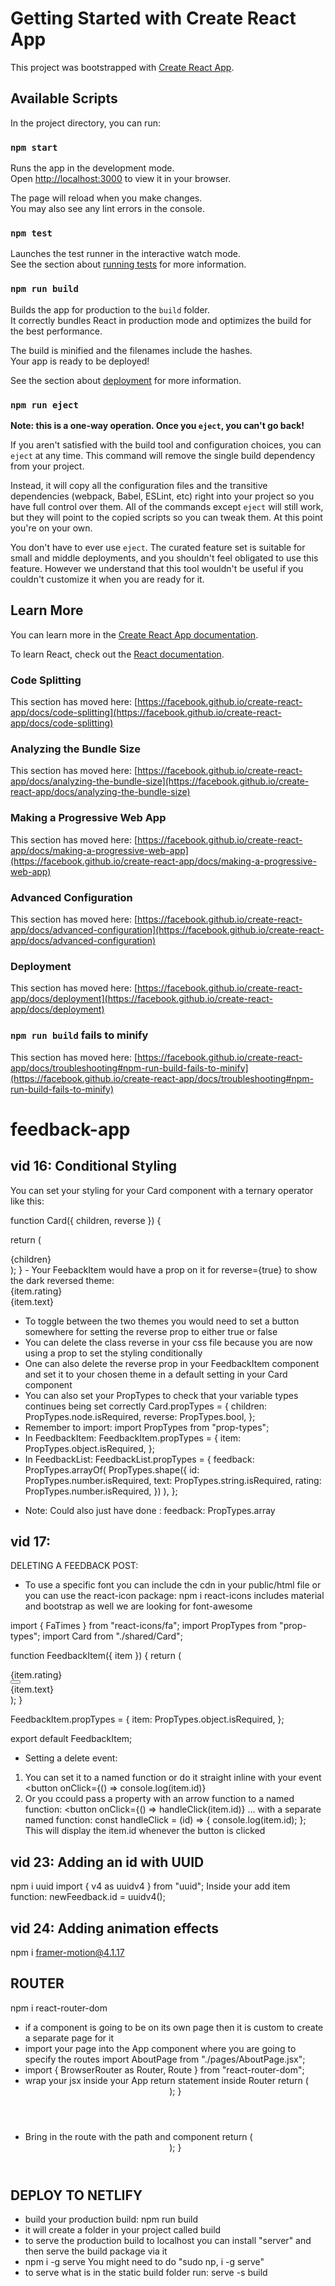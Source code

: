 # Getting Started with Create React App

This project was bootstrapped with [Create React App](https://github.com/facebook/create-react-app).

## Available Scripts

In the project directory, you can run:

### `npm start`

Runs the app in the development mode.\
Open [http://localhost:3000](http://localhost:3000) to view it in your browser.

The page will reload when you make changes.\
You may also see any lint errors in the console.

### `npm test`

Launches the test runner in the interactive watch mode.\
See the section about [running tests](https://facebook.github.io/create-react-app/docs/running-tests) for more information.

### `npm run build`

Builds the app for production to the `build` folder.\
It correctly bundles React in production mode and optimizes the build for the best performance.

The build is minified and the filenames include the hashes.\
Your app is ready to be deployed!

See the section about [deployment](https://facebook.github.io/create-react-app/docs/deployment) for more information.

### `npm run eject`

**Note: this is a one-way operation. Once you `eject`, you can't go back!**

If you aren't satisfied with the build tool and configuration choices, you can `eject` at any time. This command will remove the single build dependency from your project.

Instead, it will copy all the configuration files and the transitive dependencies (webpack, Babel, ESLint, etc) right into your project so you have full control over them. All of the commands except `eject` will still work, but they will point to the copied scripts so you can tweak them. At this point you're on your own.

You don't have to ever use `eject`. The curated feature set is suitable for small and middle deployments, and you shouldn't feel obligated to use this feature. However we understand that this tool wouldn't be useful if you couldn't customize it when you are ready for it.

## Learn More

You can learn more in the [Create React App documentation](https://facebook.github.io/create-react-app/docs/getting-started).

To learn React, check out the [React documentation](https://reactjs.org/).

### Code Splitting

This section has moved here: [https://facebook.github.io/create-react-app/docs/code-splitting](https://facebook.github.io/create-react-app/docs/code-splitting)

### Analyzing the Bundle Size

This section has moved here: [https://facebook.github.io/create-react-app/docs/analyzing-the-bundle-size](https://facebook.github.io/create-react-app/docs/analyzing-the-bundle-size)

### Making a Progressive Web App

This section has moved here: [https://facebook.github.io/create-react-app/docs/making-a-progressive-web-app](https://facebook.github.io/create-react-app/docs/making-a-progressive-web-app)

### Advanced Configuration

This section has moved here: [https://facebook.github.io/create-react-app/docs/advanced-configuration](https://facebook.github.io/create-react-app/docs/advanced-configuration)

### Deployment

This section has moved here: [https://facebook.github.io/create-react-app/docs/deployment](https://facebook.github.io/create-react-app/docs/deployment)

### `npm run build` fails to minify

This section has moved here: [https://facebook.github.io/create-react-app/docs/troubleshooting#npm-run-build-fails-to-minify](https://facebook.github.io/create-react-app/docs/troubleshooting#npm-run-build-fails-to-minify)

# feedback-app

## vid 16: Conditional Styling

You can set your styling for your Card component with
a ternary operator like this:

function Card({ children, reverse }) {

  <!-- return <div className={`card ${reverse && "reverse"}`}>{children}</div>; -->

return (

<div className="card" style={{ backgroundColor: reverse ? "rgba(0,0,0,0.4)" : "#fff", color: reverse ? "#fff" : "#000" }}>
{children}
</div>
);
}
- Your FeebackItem would have a prop on it for reverse={true} to show the dark reversed theme:
    <Card reverse={true}>
      <div className="num-display">{item.rating}</div>
      <div className="text-display">{item.text}</div>
    </Card>

- To toggle between the two themes you would need to set a button somewhere for setting the reverse prop to either true or false
- You can delete the class reverse in your css file because you are now using a prop to set the styling conditionally
- One can also delete the reverse prop in your FeedbackItem component and set it to your chosen theme in a default setting in your Card component
- You can also set your PropTypes to check that your variable types continues being set correctly
  Card.propTypes = {
  children: PropTypes.node.isRequired,
  reverse: PropTypes.bool,
  };
- Remember to import:
  import PropTypes from "prop-types";
- In FeedbackItem:
  FeedbackItem.propTypes = {
  item: PropTypes.object.isRequired,
  };
- In FeedbackList:
  FeedbackList.propTypes = {
  feedback: PropTypes.arrayOf(
  PropTypes.shape({
  id: PropTypes.number.isRequired,
  text: PropTypes.string.isRequired,
  rating: PropTypes.number.isRequired,
  })
  ),
  };

* Note: Could also just have done :
  feedback: PropTypes.array

## vid 17:

DELETING A FEEDBACK POST:

- To use a specific font you can include the cdn in your public/html file or you can use the react-icon package:
  npm i react-icons
  includes material and bootstrap as well
  we are looking for font-awesome

import { FaTimes } from "react-icons/fa";
import PropTypes from "prop-types";
import Card from "./shared/Card";

function FeedbackItem({ item }) {
return (
<Card>

<div className="num-display">{item.rating}</div>
<button className="close">
<FaTimes color="purple" />
</button>
<div className="text-display">{item.text}</div>
</Card>
);
}

FeedbackItem.propTypes = {
item: PropTypes.object.isRequired,
};

export default FeedbackItem;

- Setting a delete event:

1. You can set it to a named function or do it straight inline with your event
   <button onClick={() => console.log(item.id)}
2. Or you ccould pass a property with an arrow function to a named function:
   <button onClick={() => handleClick(item.id)} ...
   </button>
   with a separate named function:
   const handleClick = (id) => {
   console.log(item.id);
   };
   This will display the item.id whenever the button is clicked

## vid 23: Adding an id with UUID

npm i uuid
import { v4 as uuidv4 } from "uuid";
Inside your add item function: newFeedback.id = uuidv4();

## vid 24: Adding animation effects

npm i framer-motion@4.1.17

## ROUTER

npm i react-router-dom

- if a component is going to be on its own page then it is custom to create a separate page for it
- import your page into the App component where you are going to specify the routes
  import AboutPage from "./pages/AboutPage.jsx";
- import { BrowserRouter as Router, Route } from "react-router-dom";
- wrap your jsx inside your App return statement inside Router
  return (
  <Router>
  <Header />
  <div className="container">
  <FeedbackForm handleAdd={addFeedback} />
  <FeedbackStats feedback={feedback} />
  <FeedbackList feedback={feedback} handleDelete={deleteFeedback} />
  </div>
  </Router>
  );
  }
- Bring in the route with the path and component
  return (
  <Router>
  <Header />
  <div className="container">
  <FeedbackForm handleAdd={addFeedback} />
  <FeedbackStats feedback={feedback} />
  <FeedbackList feedback={feedback} handleDelete={deleteFeedback} />
  </div>
  <Route path='/about' component={AboutPage} />
  </Router>
  );
  }

## DEPLOY TO NETLIFY

- build your production build: npm run build
- it will create a folder in your project called build
- to serve the production build to localhost you can install "server" and then serve the build package via it
- npm i -g serve
  You might need to do "sudo np, i -g serve"
- to serve what is in the static build folder run:
  serve -s build
